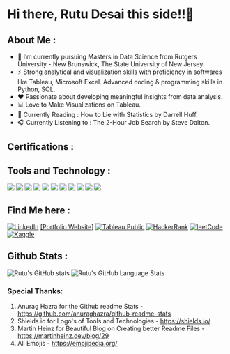 # Hi there, Rutu Desai this side!!👋
<!--
**rutudesai/rutudesai** is a ✨ _special_ ✨ repository because its `README.md` (this file) appears on your GitHub profile.

Here are some ideas to get you started:

- 🔭 I’m currently working on ...
- 🌱 I’m currently learning ...
- 👯 I’m looking to collaborate on ...
- 🤔 I’m looking for help with ...
- 💬 Ask me about ...
- 📫 How to reach me: ...
- 😄 Pronouns: ...
- ⚡ Fun fact: ...
-->
## About Me :
- 🌱 I’m currently pursuing Masters in Data Science from Rutgers University - New Brunswick, The State University of New Jersey.
- ⚡ Strong analytical and visualization skills with proficiency in softwares like Tableau, Microsoft Excel. Advanced coding & programming skills in Python, SQL.
- ❤️ Passionate about developing meaningful insights from data analysis.
- 📊 Love to Make Visualizations on Tableau.
- 📖 Currently Reading : How to Lie with Statistics by Darrell Huff.
- 🎧 Currently Listening to : The 2-Hour Job Search by Steve Dalton.

## Certifications :


## Tools and Technology :
![](https://img.shields.io/badge/Python-informational?style=flat&logo=python&logoColor=white&color=blueviolet)
![](https://img.shields.io/badge/R-informational?style=flat&logo=r&logoColor=white&color=blueviolet)
![](https://img.shields.io/badge/Tableau-informational?style=flat&logo=tableau&logoColor=white&color=blueviolet)
![](https://img.shields.io/badge/SQL-informational?style=flat&logo=mysql&logoColor=white&color=blueviolet)
![](https://img.shields.io/badge/Streamlit-informational?style=flat&logo=streamlit&logoColor=white&color=blueviolet)
![](https://img.shields.io/badge/RegressionAnalysis-informational?style=flat&logo=regression&logoColor=white&color=blueviolet)
![](https://img.shields.io/badge/NaturalLanguageProcessing-informational?style=flat&logo=nlp&logoColor=white&color=blueviolet)
![](https://img.shields.io/badge/MicrosoftExcel-informational?style=flat&logo=microsoftexcel&logoColor=white&color=blueviolet)
![](https://img.shields.io/badge/HTML-informational?style=flat&logo=html5&logoColor=white&color=blueviolet)
![](https://img.shields.io/badge/CSS-informational?style=flat&logo=css3&logoColor=white&color=blueviolet)
![](https://img.shields.io/badge/AdobeXD-informational?style=flat&logo=adobexd&logoColor=white&color=blueviolet)

## Find Me here :
[![LinkedIn](https://img.shields.io/badge/LinkedIn-informational?style=flat&logo=linkedin&logoColor=white&color=blue)][1]
[[Portfolio Website]][2]
[![Tableau Public](https://img.shields.io/badge/Tableau-informational?style=flat&logo=tableau&logoColor=white&color=blueviolet)][3]
[![HackerRank](https://img.shields.io/badge/HackerRank-informational?style=flat&logo=hackerrank&logoColor=white&color=green)][4]
[![leetCode](https://img.shields.io/badge/leetCode-informational?style=flat&logo=leetcode&logoColor=white&color=orange)][5]
[![Kaggle](https://img.shields.io/badge/Kaggle-informational?style=flat&logo=kaggle&logoColor=white&color=9cf)][6]
<!--[![Twitter][7.2]][7]-->

<!-- Icons -->

<!-- [1.2]: (https://img.shields.io/badge/informational?style=flat&logo=linkedin&logoColor=white)-->
<!-- [2.2]: 🌐-->
<!-- [3.2]: (https://img.shields.io/badge/informational?style=flat&logo=tableau&logoColor=white)-->
<!-- [4.2]: (https://img.shields.io/badge/informational?style=flat&logo=hackerrank&logoColor=white)-->
<!-- [5.2]: (https://img.shields.io/badge/informational?style=flat&logo=leetcode&logoColor=white)-->
<!-- [6.2]: (https://img.shields.io/badge/informational?style=flat&logo=kaggle&logoColor=white)-->
<!-- [7.2]: ![](https://img.shields.io/badge/informational?style=flat&logo=twitter&logoColor=white)-->

<!-- Links to your social media accounts -->

[1]: https://www.linkedin.com/in/rutudesai2903/
[2]: https://rutudesai.github.io/
[3]: https://public.tableau.com/app/profile/rutu8663#!/
[4]: https://www.hackerrank.com/rutudesai2903?hr_r=1
[5]: https://leetcode.com/rutudesai2903/
[6]: https://www.kaggle.com/rutudesai29
<!--[7]:-->



## Github Stats :
![Rutu's GitHub stats](https://github-readme-stats.vercel.app/api?username=rutudesai&show_icons=true&theme=radical)
![Rutu's GitHub Language Stats](https://github-readme-stats.vercel.app/api/top-langs/?username=rutudesai&theme=radical&layout=compact)


### Special Thanks:
1. Anurag Hazra for the Github readme Stats - https://github.com/anuraghazra/github-readme-stats
2. Shields.io for Logo's of Tools and Technologies - https://shields.io/
3. Martin Heinz for Beautiful Blog on Creating better Readme Files - https://martinheinz.dev/blog/29
4. All Emojis - https://emojipedia.org/